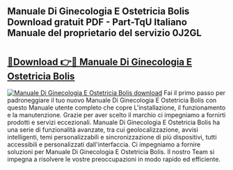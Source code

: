## Manuale Di Ginecologia E Ostetricia Bolis Download gratuit PDF - Part-TqU Italiano Manuale del proprietario del servizio 0J2GL

# <h2><a href="http://dfcz6lp.blite.top/?on=Manuale+Di+Ginecologia+E+Ostetricia+Bolis">🔗Download 👉🔴 Manuale Di Ginecologia E Ostetricia Bolis</a></h2>

[![Manuale Di Ginecologia E Ostetricia Bolis download](https://i.imgur.com/lujVjoI.png)](http://dfcz6lp.blite.top/?on=Manuale+Di+Ginecologia+E+Ostetricia+Bolis)
Fai il primo passo per padroneggiare il tuo nuovo Manuale Di Ginecologia E Ostetricia Bolis con questo Manuale utente completo che copre L'installazione, il funzionamento e la manutenzione. Grazie per aver scelto il marchio ci impegniamo a fornirti prodotti e servizi eccezionali. Manuale Di Ginecologia E Ostetricia Bolis ha una serie di funzionalità avanzate, tra cui geolocalizzazione, avvisi intelligenti, temi personalizzabili e sincronizzazione di più dispositivi, tutti accessibili e personalizzati dall'interfaccia. Ci impegniamo a fornire soluzioni per Manuale Di Ginecologia E Ostetricia Bolis. Il nostro Team si impegna a risolvere le vostre preoccupazioni in modo rapido ed efficiente.
